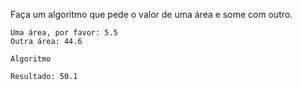 Faça um algoritmo que pede o valor de uma área e some com outro.

~~~
Uma área, por favor: 5.5
Outra área: 44.6
~~~
~~~
Algoritmo
~~~
~~~
Resultado: 50.1
~~~